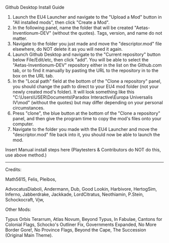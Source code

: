 Github Desktop Install Guide
1. Launch the EU4 Launcher and navigate to the "Upload a Mod" button in "All installed mods", then click "Create a Mod". 
2. In the following panel, name the folder that will be created "Aetas-Inventionum-DEV" (without the quotes). Tags, version, and name do not matter.
3. Navigate to the folder you just made and move the "descriptor.mod" file elsewhere, do NOT delete it as you will need it again.
4. Launch Github Desktop and navigate to the "Current repository" button below File/Edit/etc, then click "add". You will be able to select the "Aetas-Inventionum-DEV" repository either in the list on the Github.com tab, or to find it manually by pasting the URL to the repository in to the box on the URL tab. 
5. In the "Local path" field at the bottom of the "Clone a repository" panel, you should change the path to direct to your EU4 mod folder (not your newly created mod's folder). It will look something like this "C:\Users\USER\Documents\Paradox Interactive\Europa Universalis IV\mod" (without the quotes) but may differ depending on your personal circumstances.
6. Press "clone", the blue button at the bottom of the "Clone a repository" panel, and then give the program time to copy the mod's files onto your computer.
7. Navigate to the folder you made with the EU4 Launcher and move the "descriptor.mod" file back into it, you should now be able to launch the mod.

Insert Manual install steps here (Playtesters & Contributors do NOT do this, use above method.)

--------------------------------------------------------------------------------
Credits:

Math5615,
Felis,
Pleibos,

AdvocatusDiaboli,
Andermann,
Dub,
Good Lookin,
Harbivore,
HertogSim,
Inferno,
Jabberdrake,
Jackkade,
LordCitratus,
Neothiamin,
P.Stein,
Schockocraft,
Vjw,

Other Mods:

Typus Orbis Terarrum, Atlas Novum, Beyond Typus, In Fabulae, Cantons for Colonial Flags, Schocko's Outliner Fix, Governments Expanded, No More Border Gore!, No Province Flags, Beyond the Cape, The Succession (Original Main Theme).
